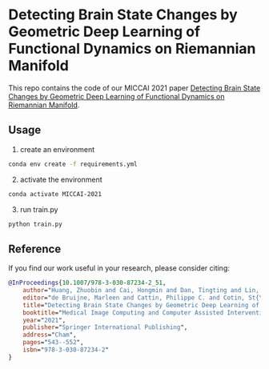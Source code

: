 # Detecting Brain State Changes by Geometric Deep Learning of Functional Dynamics on Riemannian Manifold

This repo contains the code of our MICCAI 2021 paper [Detecting Brain State Changes by Geometric Deep Learning of Functional Dynamics on Riemannian Manifold](https://link.springer.com/chapter/10.1007/978-3-030-87234-2_51).

## Usage

1. create an environment

```bash
conda env create -f requirements.yml
```

2. activate the environment

```bash
conda activate MICCAI-2021
```

3. run train.py

```bash
python train.py
```

## Reference

If you find our work useful in your research, please consider citing:

```bibtex
@InProceedings{10.1007/978-3-030-87234-2_51,
    author="Huang, Zhuobin and Cai, Hongmin and Dan, Tingting and Lin, Yi and Laurienti, Paul and Wu, Guorong",
    editor="de Bruijne, Marleen and Cattin, Philippe C. and Cotin, St{\'e}phane and Padoy, Nicolas and Speidel, Stefanie and Zheng, Yefeng and Essert, Caroline",
    title="Detecting Brain State Changes by Geometric Deep Learning of Functional Dynamics on Riemannian Manifold",
    booktitle="Medical Image Computing and Computer Assisted Intervention -- MICCAI 2021",
    year="2021",
    publisher="Springer International Publishing",
    address="Cham",
    pages="543--552",
    isbn="978-3-030-87234-2"
}
```
